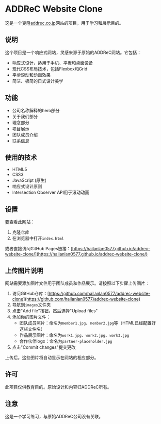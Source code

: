 # ADDReC Website Clone

这是一个克隆[addrec.co.jp](https://addrec.co.jp/)网站的项目，用于学习和展示目的。

## 说明

这个项目是一个响应式网站，灵感来源于原始的ADDReC网站。它包括：

- 响应式设计，适用于手机、平板和桌面设备
- 现代CSS布局技术，包括Flexbox和Grid
- 平滑滚动和动画效果
- 简洁、极简的日式设计美学

## 功能

- 公司名称解释的hero部分
- 关于我们部分
- 理念部分
- 项目展示
- 团队成员介绍
- 联系信息

## 使用的技术

- HTML5
- CSS3
- JavaScript (原生)
- 响应式设计原则
- Intersection Observer API用于滚动动画

## 设置

要查看此网站：

1. 克隆仓库
2. 在浏览器中打开`index.html`

或者直接访问GitHub Pages链接：[https://hailanlan0577.github.io/addrec-website-clone/](https://hailanlan0577.github.io/addrec-website-clone/)

## 上传图片说明

网站需要添加图片文件用于团队成员和作品展示。请按照以下步骤上传图片：

1. 访问GitHub仓库：[https://github.com/hailanlan0577/addrec-website-clone](https://github.com/hailanlan0577/addrec-website-clone)
2. 导航到`images`文件夹
3. 点击"Add file"按钮，然后选择"Upload files"
4. 添加你的图片文件：
   - 团队成员照片：命名为`member1.jpg`、`member2.jpg`等（HTML已经配置好这些文件名）
   - 作品展示图片：命名为`work1.jpg`、`work2.jpg`、`work3.jpg`
   - 合作伙伴logo：命名为`partner-placeholder.jpg`
5. 点击"Commit changes"提交更改

上传后，这些图片将自动显示在网站的相应部分。

## 许可

此项目仅供教育目的。原始设计和内容归ADDReC所有。

## 注意

这是一个学习练习，与原始ADDReC公司没有关联。
